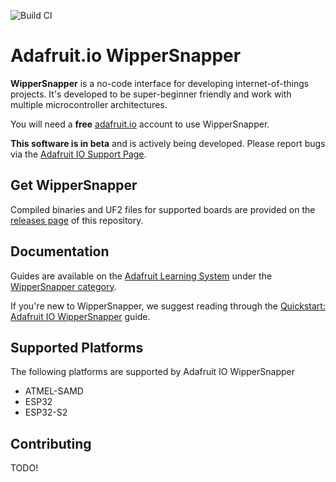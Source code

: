 ![Build CI](https://github.com/adafruit/Adafruit_Wippersnapper_Arduino/actions/workflows/githubci.yml/badge.svg)

# Adafruit.io WipperSnapper
**WipperSnapper** is a no-code interface for developing internet-of-things projects. It's developed to be super-beginner friendly and work with multiple microcontroller architectures. 

You will need a **free** [adafruit.io](https://io.adafruit.com) account to use WipperSnapper.

**This software is in beta** and is actively being developed. Please report bugs via the [Adafruit IO Support Page](https://io.adafruit.com/support).

## Get WipperSnapper
Compiled binaries and UF2 files for supported boards are provided on the [releases page](https://github.com/adafruit/Adafruit_Wippersnapper_Arduino/releases) of this repository.

## Documentation

Guides are available on the [Adafruit Learning System](https://learn.adafruit.com) under the [WipperSnapper category](https://learn.adafruit.com/category/wippersnapper).

If you're new to WipperSnapper, we suggest reading through the [Quickstart: Adafruit IO WipperSnapper](https://learn.adafruit.com/quickstart-adafruit-io-wippersnapper) guide.

## Supported Platforms
The following platforms are supported by Adafruit IO WipperSnapper
* ATMEL-SAMD
* ESP32
* ESP32-S2

## Contributing
TODO!
